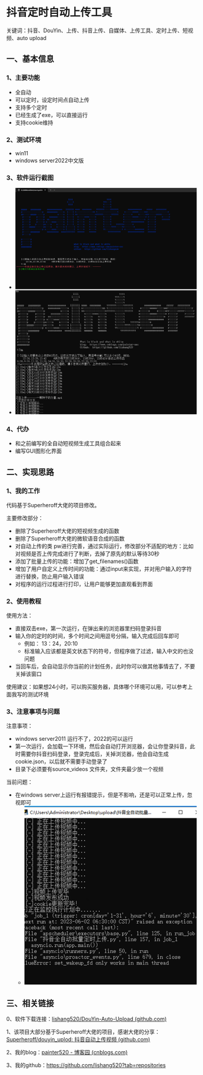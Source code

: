 # 抖音定时自动上传工具

关键词：抖音、DouYin、上传、抖音上传、自媒体、上传工具、定时上传、短视频、auto upload

## 一、基本信息

### 1、主要功能

- 全自动
- 可以定时，设定时间点自动上传
- 支持多个定时
- 已经生成了exe，可以直接运行
- 支持cookie维持

### 2、测试环境

- win11
- windows server2022中文版

### 3、软件运行截图

- ![image-20230601073214191](Readme.assets/image-20230601073214191.png)
- ![image-20230601073238026](Readme.assets/image-20230601073238026.png)



### 4、代办

- 和之前编写的全自动短视频生成工具组合起来
- 编写GUI图形化界面



## 二、实现思路

### 1、我的工作

代码基于Superheroff大佬的项目修改。

主要修改部分：

- 删除了Superheroff大佬的短视频生成的函数
- 删除了Superheroff大佬的微软语音合成的函数
- 对自动上传的类 pw进行完善，通过实际运行，修改部分不适配的地方：比如对视频是否上传完成进行了判断，去掉了原先的默认等待30秒
- 添加了批量上传的功能：增加了get_filenames()函数
- 增加了用户自定义上传时间的功能：通过input来实现，并对用户输入的字符进行替换，防止用户输入错误
- 对程序的运行过程进行打印，让用户能够更加直观看到界面



### 2、使用教程

使用方法：

- 直接双击exe，第一次运行，在弹出来的浏览器里扫码登录抖音
- 输入你的定时的时间，多个时间之间用逗号分隔，输入完成后回车即可
  - 例如：  13：24，20:10
  - 标准输入应该都是英文状态下的符号，但程序做了过滤，输入中文的也没问题
- 当回车后，会自动显示你当前的计划任务，此时你可以做其他事情去了，不要关掉该窗口

使用建议：如果想24小时，可以购买服务器，具体哪个环境可以用，可以参考上面我写的测试环境



### 3、注意事项与问题

注意事项：

- windows server2011 运行不了，2022的可以运行
- 第一次运行，会加载一下环境，然后会自动打开浏览器，会让你登录抖音，此时需要你抖音扫码登录，登录完成后，关掉浏览器，他会自动生成cookie.json，以后就不需要手动登录了
- 目录下必须要有source_videos 文件夹，文件夹最少放一个视频



当前问题：

- 在windows server上运行有报错提示，但是不影响，还是可以正常上传，忽视即可
  - ![image-20230601073033270](Readme.assets/image-20230601073033270.png)

## 三、相关链接

0、软件下载连接：[lishang520/DouYin-Auto-Upload (github.com)](https://github.com/lishang520/DouYin-Auto-Upload)

1、该项目大部分基于Superheroff大佬的项目，感谢大佬的分享：[Superheroff/douyin_uplod: 抖音自动上传视频 (github.com)](https://github.com/Superheroff/douyin_uplod)

2、我的blog：[painter520 - 博客园 (cnblogs.com)](https://www.cnblogs.com/painter-sec)

3、我的github：https://github.com/lishang520?tab=repositories
